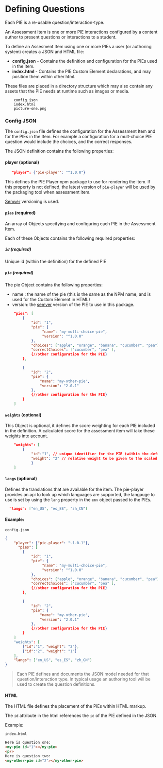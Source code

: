# Defining Questions

Each PIE is a re-usable question/interaction-type.

An Assessment Item is one or more PIE interactions configured by a content author to present questions or interactions to a student.

To define an Assesment Item using one or more PIEs a user (or authoring system) creates a JSON and HTML file: 


- **config.json** - Contains the definition and configuration for the PIEs used in the item.
- **index.html** - Contains the PIE Custom Element declarations, and may position them within other html.

These files are placed in a directory structure which may also contain any assets that the PIE needs at runtime such as images or media.


```
    config.json
    index.html
    picture-one.png
```

### Config JSON

The `config.json` file defines the configuration for the Assessment Item and for the PIEs in the Item. For example a configuration for a mult-choice PIE question would include the choices, and the correct responses. 


The JSON definition contains the following properties:


#### player (optional)

```json
   "player": {"pie-player": "^1.0.0"}
```

This defines the PIE Player npm package to use for rendering the item.
If this property is not defined, the latest version of `pie-player` will be used by the packaging tool when assessment item.

[Semver](http://semver.org) versioning is used. 


#### `pies` (required)

An array of Objects specifying and configuring each PIE in the Assessment Item.

Each of these Objects contains the following required properties:


##### `id` (required)

Unique id (within the definition) for the defined PIE

##### `pie` (required)

The pie Object contains the following properties:

- name : the name of the pie (this is the same as the NPM name, and is used for the Custom Element in HTML)
- version: the [semver](http://semver.org) version of the PIE to use in this package.

```json
    "pies": [
        {
            "id": "1",
            "pie": {
                 "name": "my-multi-choice-pie",
                 "version": "^1.0.0"
            },
            "choices": ["apple", "orange", "banana", "cucumber", "pea"],
            "correctChoices": ["cucumber", "pea" ],
            {//other configuration for the PIE}
        },

        {
            "id": "2",
            "pie": {
                "name": "my-other-pie",
                "version": "2.0.1"
            },
            {//other configuration for the PIE}
        }
    ]
```



#### `weights` (optional)

This Object is optional, it defines the score weighting for each PIE included in the definition.
A calculated score for the assessment item will take these weights into account.

```json
    "weights": [
        {
            "id":"1", // unique identifier for the PIE (within the definition)
            "weight": "2" // relative weight to be given to the scaled score for this PIE when calculating overall score
            }
    ]
```

#### `langs` (optional)

Defines the translations that are available for the item. 
The pie-player provides an api to look up which languages are supported, the langauge to use is set by using the `lang` property in the `env` object passed to the PIEs.

```json
  "langs": ["en_US", "es_ES", "zh_CN"]
```

#### Example:

`config.json`
```json
{
    "player": {"pie-player": "~1.0.1"},
      "pies": [
        {
            "id": "1",
            "pie": {
                 "name": "my-multi-choice-pie",
                 "version": "^1.0.0"
            },
            "choices": ["apple", "orange", "banana", "cucumber", "pea"],
            "correctChoices": ["cucumber", "pea" ],
            {//other configuration for the PIE}
        },

        {
            "id": "2",
            "pie": {
                "name": "my-other-pie",
                "version": "2.0.1"
            },
            {//other configuration for the PIE}
        }
    ]
    "weights": [
        {"id":"1", "weight": "2"},
        {"id":"2", "weight": "1"}
    ],
    "langs": ["en_US", "es_ES", "zh_CN"]
}
```


> Each PIE defines and documents the JSON model needed for that question/interaction type. In typical usage an authoring tool will be used to create the question definitions.






#### HTML

The HTML file defines the placement of the PIEs within HTML markup.

The `id` attribute in the html references the `id` of the PIE defined in the JSON.

Example:

`index.html`
```html
Here is question one:
<my-pie id="1"></my-pie>
<p/>
Here is question two:
<my-other-pie id="2"></my-other-pie>
```


